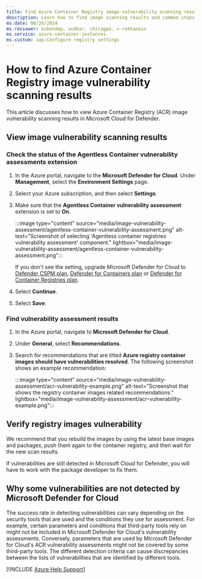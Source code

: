 ```yaml
---
title: Find Azure Container Registry image vulnerability scanning results in Microsoft Defender for Cloud 
description: Learn how to find image scanning results and common steps to fix vulnerability in Microsoft Defender for Containers. 
ms.date: 08/26/2024
ms.reviewer: kukondep, andbar, chiragpa, v-rekhanain
ms.service: azure-container-instances
ms.custom: sap:Configure registry settings
---
```

# How to find Azure Container Registry image vulnerability scanning results

This article discusses how to view Azure Container Registry (ACR) image vulnerability scanning results in Microsoft Cloud for Defender.

## View image vulnerability scanning results

### Check the status of the Agentless Container vulnerability assessments extension

1. In the Azure portal, navigate to the **Microsoft Defender for Cloud**. Under **Management**, select the **Environment Settings** page.
1. Select your Azure subscription, and then select **Settings**.
1. Make sure that the **Agentless Container vulnerability assessment** extension is set to **On**.

      :::image type="content" source="media/image-vulnerability-assessment/agentless-container-vulnerability-assessment.png" alt-text="Screenshot of selecting 'Agentless container registries vulnerability assessment' component." lightbox="media/image-vulnerability-assessment/agentless-container-vulnerability-assessment.png":::

     If you don't see the setting, upgrade Microsoft Defender for Cloud to [Defender CSPM plan](/azure/defender-for-cloud/tutorial-enable-cspm-plan), [Defender for Containers plan](/azure/defender-for-cloud/tutorial-enable-containers-azure) or [Defender for Container Registries plan](/azure/defender-for-cloud/defender-for-container-registries-introduction).
1. Select **Continue**.
1. Select **Save**.

### Find vulnerability assessment results

1. In the Azure portal, navigate to **Microsoft Defender for Cloud**.
1. Under **General**, select **Recommendations**.
1. Search for recommendations that are titled **Azure registry container images should have vulnerabilities resolved**. The following screenshot shows an example recommendation:

    :::image type="content" source="media/image-vulnerability-assessment/acr-vulnerability-example.png" alt-text="Screenshot that shows the registry container images related recommendations." lightbox="media/image-vulnerability-assessment/acr-vulnerability-example.png":::

## Verify registry images vulnerability

We recommend that you rebuild the images by using the latest base images and packages, push them again to the container registry, and then wait for the new scan results.

If vulnerabilities are still detected in Microsoft Cloud for Defender, you will have to work with the package developer to fix them.

## Why some vulnerabilities are not detected by Microsoft Defender for Cloud

The success rate in detecting vulnerabilities can vary depending on the security tools that are used and the conditions they use for assessment. For example, certain parameters and conditions that third-party tools rely on might not be included in Microsoft Defender for Cloud's vulnerability assessments. Conversely, parameters that are used by Microsoft Defender for Cloud's ACR vulnerability assessments might not be covered by some third-party tools. The different detection criteria can cause discrepancies between the lists of vulnerabilities that are identified by different tools.

[!INCLUDE [Azure Help Support](../../includes/azure-help-support.md)]
